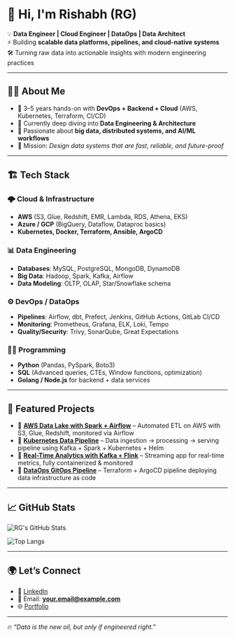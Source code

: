 # 👋 Hi, I'm Rishabh (RG)  

💡 **Data Engineer | Cloud Engineer | DataOps | Data Architect**  
⚡ Building **scalable data platforms, pipelines, and cloud-native systems**  
🛠️ Turning raw data into actionable insights with modern engineering practices  

---

## 🧑‍💻 About Me  
- 🔹 3–5 years hands-on with **DevOps + Backend + Cloud** (AWS, Kubernetes, Terraform, CI/CD)  
- 🔹 Currently deep diving into **Data Engineering & Architecture**  
- 🔹 Passionate about **big data, distributed systems, and AI/ML workflows**  
- 🔹 Mission: *Design data systems that are fast, reliable, and future-proof*  

---

## 🏗️ Tech Stack  

### 🌩️ Cloud & Infrastructure  
- **AWS** (S3, Glue, Redshift, EMR, Lambda, RDS, Athena, EKS)  
- **Azure / GCP** (BigQuery, Dataflow, Dataproc basics)  
- **Kubernetes, Docker, Terraform, Ansible, ArgoCD**  

### 📊 Data Engineering  
- **Databases**: MySQL, PostgreSQL, MongoDB, DynamoDB  
- **Big Data**: Hadoop, Spark, Kafka, Airflow  
- **Data Modeling**: OLTP, OLAP, Star/Snowflake schema  

### ⚙️ DevOps / DataOps  
- **Pipelines**: Airflow, dbt, Prefect, Jenkins, GitHub Actions, GitLab CI/CD  
- **Monitoring**: Prometheus, Grafana, ELK, Loki, Tempo  
- **Quality/Security**: Trivy, SonarQube, Great Expectations  

### 👨‍💻 Programming  
- **Python** (Pandas, PySpark, Boto3)  
- **SQL** (Advanced queries, CTEs, Window functions, optimization)  
- **Golang / Node.js** for backend + data services  

---

## 📂 Featured Projects  

- 🔹 **[AWS Data Lake with Spark + Airflow](#)** – Automated ETL on AWS with S3, Glue, Redshift, monitored via Airflow  
- 🔹 **[Kubernetes Data Pipeline](#)** – Data ingestion → processing → serving pipeline using Kafka + Spark + Kubernetes + Helm  
- 🔹 **[Real-Time Analytics with Kafka + Flink](#)** – Streaming app for real-time metrics, fully containerized & monitored  
- 🔹 **[DataOps GitOps Pipeline](#)** – Terraform + ArgoCD pipeline deploying data infrastructure as code  

---

## 📈 GitHub Stats  

![RG's GitHub Stats](https://github-readme-stats.vercel.app/api?username=YOUR_GITHUB_USERNAME&show_icons=true&theme=radical)  

![Top Langs](https://github-readme-stats.vercel.app/api/top-langs/?username=YOUR_GITHUB_USERNAME&layout=compact&theme=radical)  

---

## 🌍 Let’s Connect  

- 💼 [LinkedIn](#)  
- 📧 Email: **your.email@example.com**  
- 🌐 [Portfolio](#)  

---

🔥 *“Data is the new oil, but only if engineered right.”*  
